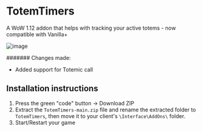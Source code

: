 
# TotemTimers
A WoW 1.12 addon that helps with tracking your active totems - now compatible with Vanilla+

![image](https://user-images.githubusercontent.com/1638449/164323573-93dd7d9d-c15d-4e8a-9331-6a9c040f5383.png)

####### Changes made:
- Added support for Totemic call

## Installation instructions
1. Press the green "code" button -> Download ZIP
2. Extract the `TotemTimers-main.zip` file and rename the extracted folder to `TotemTimers`, then move it to your client's `\Interface\AddOns\` folder.
3. Start/Restart your game

